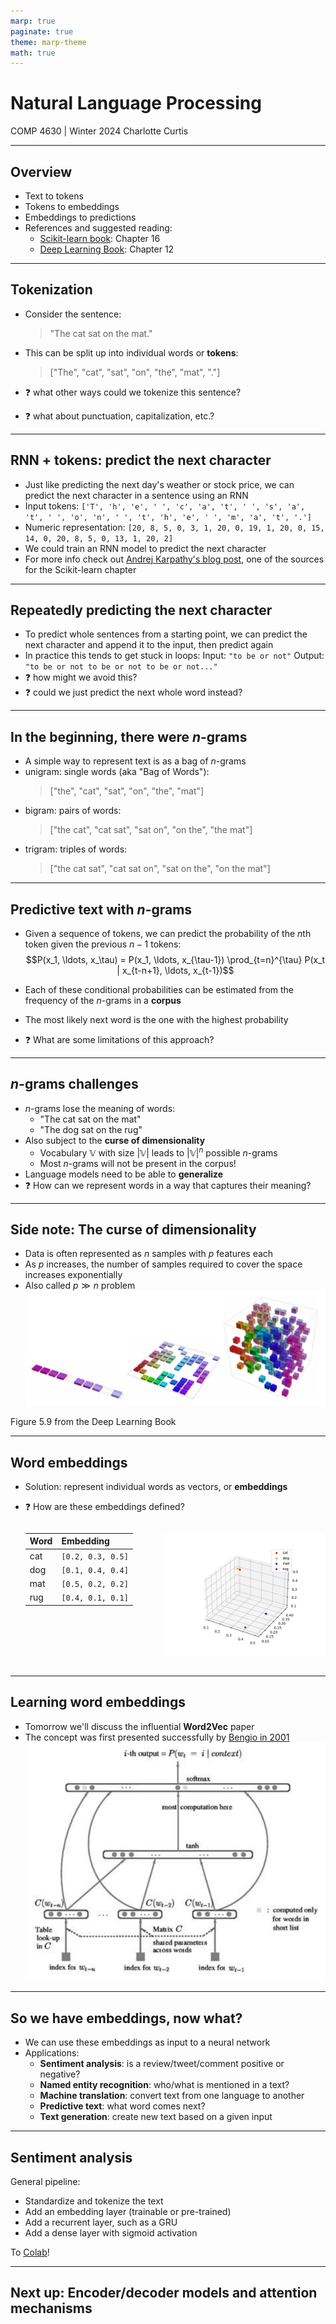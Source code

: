 ```yaml
---
marp: true
paginate: true
theme: marp-theme
math: true
---
```


<!-- 
_class: invert lead
_paginate: skip
 -->

# Natural Language Processing

COMP 4630 | Winter 2024
Charlotte Curtis

---

## Overview

- Text to tokens
- Tokens to embeddings
- Embeddings to predictions
- References and suggested reading:
    - [Scikit-learn book](https://librarysearch.mtroyal.ca/discovery/fulldisplay?context=L&vid=01MTROYAL_INST:02MTROYAL_INST&search_scope=MRULibrary&isFrbr=true&tab=MRULibraryResources&docid=alma9923265933604656): Chapter 16
    - [Deep Learning Book](https://www.deeplearningbook.org/): Chapter 12

---

## Tokenization
- Consider the sentence:

    > "The cat sat on the mat."

- This can be split up into individual words or **tokens**:

    > ["The", "cat", "sat", "on", "the", "mat", "."]

- :question: what other ways could we tokenize this sentence?
- :question: what about punctuation, capitalization, etc.?

---

## RNN + tokens: predict the next character
- Just like predicting the next day's weather or stock price, we can predict the next character in a sentence using an RNN
- Input tokens: `['T', 'h', 'e', ' ', 'c', 'a', 't', ' ', 's', 'a', 't', ' ', 'o', 'n', ' ', 't', 'h', 'e', ' ', 'm', 'a', 't', '.']`
- Numeric representation: `[20, 8, 5, 0, 3, 1, 20, 0, 19, 1, 20, 0, 15, 14, 0, 20, 8, 5, 0, 13, 1, 20, 2]`
- We could train an RNN model to predict the next character
- For more info check out [Andrej Karpathy's blog post](http://karpathy.github.io/2015/05/21/rnn-effectiveness/), one of the sources for the Scikit-learn chapter

---

## Repeatedly predicting the next character
- To predict whole sentences from a starting point, we can predict the next character and append it to the input, then predict again
- In practice this tends to get stuck in loops:
    Input: `"to be or not"`
    Output: `"to be or not to be or not to be or not..."`
- :question: how might we avoid this?
- :question: could we just predict the next whole word instead?

---

## In the beginning, there were $n$-grams
- A simple way to represent text is as a bag of $n$-grams
- unigram: single words (aka "Bag of Words"):
    > ["the", "cat", "sat", "on", "the", "mat"]
- bigram: pairs of words:
    > ["the cat", "cat sat", "sat on", "on the", "the mat"]
- trigram: triples of words:
    > ["the cat sat", "cat sat on", "sat on the", "on the mat"]

---

## Predictive text with $n$-grams
- Given a sequence of tokens, we can predict the probability of the $n$th token given the previous $n-1$ tokens:
    $$P(x_1, \ldots, x_\tau) = P(x_1, \ldots, x_{\tau-1}) \prod_{t=n}^{\tau} P(x_t | x_{t-n+1}, \ldots, x_{t-1})$$

- Each of these conditional probabilities can be estimated from the frequency of the $n$-grams in a **corpus**
- The most likely next word is the one with the highest probability
- :question: What are some limitations of this approach?

---

## $n$-grams challenges
- $n$-grams lose the meaning of words:
    - "The cat sat on the mat"
    - "The dog sat on the rug"
- Also subject to the **curse of dimensionality**
    - Vocabulary $\mathbb{V}$ with size $|\mathbb{V}|$ leads to $|\mathbb{V}|^n$ possible $n$-grams
    - Most $n$-grams will not be present in the corpus!
- Language models need to be able to **generalize**
- :question: How can we represent words in a way that captures their meaning?

---

## Side note: The curse of dimensionality
- Data is often represented as $n$ samples with $p$ features each
- As $p$ increases, the number of samples required to cover the space increases exponentially
- Also called $p \gg n$ problem
  ![h:300 center](figs/cursed.png)

<footer>Figure 5.9 from the Deep Learning Book</footer>

---

## Word embeddings

- Solution: represent individual words as vectors, or **embeddings**
- :question: How are these embeddings defined?

    <div class="columns">

    | Word | Embedding |
    |------|-----------|
    | cat  | `[0.2, 0.3, 0.5]` |
    | dog  | `[0.1, 0.4, 0.4]` |
    | mat  | `[0.5, 0.2, 0.2]` |
    | rug  | `[0.4, 0.1, 0.1]` |

    ![](figs/embedding_space.png)

    </div>

---

## Learning word embeddings
- Tomorrow we'll discuss the influential **Word2Vec** paper
- The concept was first presented successfully by [Bengio in 2001](https://proceedings.neurips.cc/paper_files/paper/2000/hash/728f206c2a01bf572b5940d7d9a8fa4c-Abstract.html)
  ![center h:350](figs/bengio.png)

---

## So we have embeddings, now what?

- We can use these embeddings as input to a neural network
- Applications:
    - **Sentiment analysis**: is a review/tweet/comment positive or negative?
    - **Named entity recognition**: who/what is mentioned in a text?
    - **Machine translation**: convert text from one language to another
    - **Predictive text**: what word comes next?
    - **Text generation**: create new text based on a given input

---

## Sentiment analysis
General pipeline:
- Standardize and tokenize the text
- Add an embedding layer (trainable or pre-trained)
- Add a recurrent layer, such as a GRU
- Add a dense layer with sigmoid activation

To [Colab](https://colab.research.google.com/drive/1zZj0s09NGrTj3QJZfTmeE2tINwWezshQ?usp=sharing)!

---

<!-- 
_class: invert lead
_paginate: skip
 -->

## Next up: Encoder/decoder models and attention mechanisms
